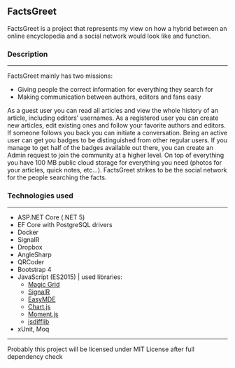 ## FactsGreet

FactsGreet is a project that represents my view on how a hybrid between an online encyclopedia and a social network would look like and function.



### Description

---

FactsGreet mainly has two missions: 
- Giving people the correct information for everything they search for
- Making communication between authors, editors and fans easy

As a guest user you can read all articles and view the whole history of an article, including editors' usernames. As a registered user you can create new articles, edit existing ones and follow your favorite authors and editors. If someone follows you back you can initiate a conversation. Being an active user can get you badges to be distinguished from other regular users. If you manage to get half of the badges available out there, you can create an Admin request to join the community at a higher level. On top of everything you have 100 MB public cloud storage for everything you need (photos for your articles, quick notes, etc...). FactsGreet strikes to be the social network for the people searching the facts.

### Technologies used

---

* ASP.NET Core (.NET 5)
* EF Core with PostgreSQL drivers
* Docker
* SignalR
* Dropbox
* AngleSharp
* QRCoder
* Bootstrap 4
* JavaScript (ES2015) | used libraries:
	- [Magic Grid](https://github.com/e-oj/Magic-Grid)
	- [SignalR](https://github.com/SignalR/SignalR/wiki/SignalR-JS-Client)
	- [EasyMDE](https://github.com/Ionaru/easy-markdown-editor)
	- [Chart.js](https://github.com/chartjs/Chart.js)
	- [Moment.js](https://github.com/moment/moment)
	- [jsdifflib](https://github.com/cemerick/jsdifflib)
* xUnit, Moq



---

Probably this project will be licensed under MIT License after full dependency check